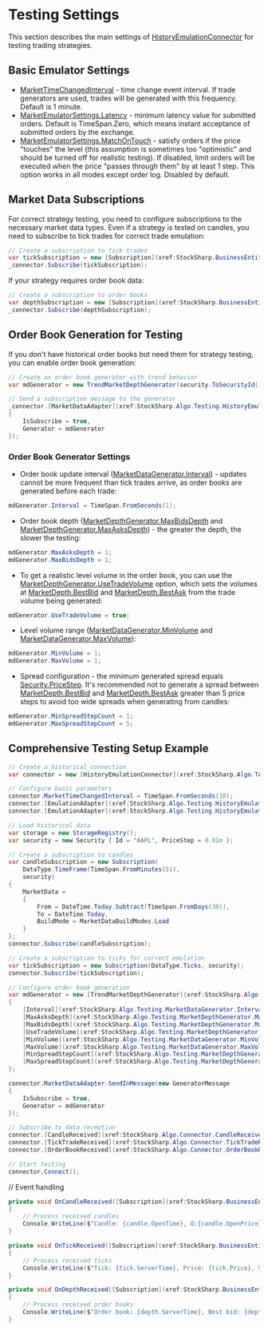 # Testing Settings

This section describes the main settings of [HistoryEmulationConnector](xref:StockSharp.Algo.Testing.HistoryEmulationConnector) for testing trading strategies.

## Basic Emulator Settings

- [MarketTimeChangedInterval](xref:StockSharp.Algo.Testing.HistoryEmulationConnector.MarketTimeChangedInterval) - time change event interval. If trade generators are used, trades will be generated with this frequency. Default is 1 minute.
- [MarketEmulatorSettings.Latency](xref:StockSharp.Algo.Testing.MarketEmulatorSettings.Latency) - minimum latency value for submitted orders. Default is TimeSpan.Zero, which means instant acceptance of submitted orders by the exchange.
- [MarketEmulatorSettings.MatchOnTouch](xref:StockSharp.Algo.Testing.MarketEmulatorSettings.MatchOnTouch) - satisfy orders if the price "touches" the level (this assumption is sometimes too "optimistic" and should be turned off for realistic testing). If disabled, limit orders will be executed when the price "passes through them" by at least 1 step. This option works in all modes except order log. Disabled by default.

## Market Data Subscriptions

For correct strategy testing, you need to configure subscriptions to the necessary market data types. Even if a strategy is tested on candles, you need to subscribe to tick trades for correct trade emulation:

```cs
// Create a subscription to tick trades
var tickSubscription = new [Subscription](xref:StockSharp.BusinessEntities.Subscription)([DataType](xref:StockSharp.Messages.DataType).[Ticks](xref:StockSharp.Messages.DataType.Ticks), security);
_connector.Subscribe(tickSubscription);
```

If your strategy requires order book data:

```cs
// Create a subscription to order books
var depthSubscription = new [Subscription](xref:StockSharp.BusinessEntities.Subscription)([DataType](xref:StockSharp.Messages.DataType).[MarketDepth](xref:StockSharp.Messages.DataType.MarketDepth), security);
_connector.Subscribe(depthSubscription);
```

## Order Book Generation for Testing

If you don't have historical order books but need them for strategy testing, you can enable order book generation:

```cs
// Create an order book generator with trend behavior
var mdGenerator = new TrendMarketDepthGenerator(security.ToSecurityId());

// Send a subscription message to the generator
_connector.[MarketDataAdapter](xref:StockSharp.Algo.Testing.HistoryEmulationConnector.MarketDataAdapter).SendInMessage(new [GeneratorMessage](xref:StockSharp.Messages.GeneratorMessage)
{
    IsSubscribe = true,
    Generator = mdGenerator
});
```

### Order Book Generator Settings

- Order book update interval ([MarketDataGenerator.Interval](xref:StockSharp.Algo.Testing.MarketDataGenerator.Interval)) - updates cannot be more frequent than tick trades arrive, as order books are generated before each trade:

```cs
mdGenerator.Interval = TimeSpan.FromSeconds(1);
```

- Order book depth ([MarketDepthGenerator.MaxBidsDepth](xref:StockSharp.Algo.Testing.MarketDepthGenerator.MaxBidsDepth) and [MarketDepthGenerator.MaxAsksDepth](xref:StockSharp.Algo.Testing.MarketDepthGenerator.MaxAsksDepth)) - the greater the depth, the slower the testing:

```cs
mdGenerator.MaxAsksDepth = 1; 
mdGenerator.MaxBidsDepth = 1;
```

- To get a realistic level volume in the order book, you can use the [MarketDepthGenerator.UseTradeVolume](xref:StockSharp.Algo.Testing.MarketDepthGenerator.UseTradeVolume) option, which sets the volumes at [MarketDepth.BestBid](xref:StockSharp.BusinessEntities.MarketDepth.BestBid) and [MarketDepth.BestAsk](xref:StockSharp.BusinessEntities.MarketDepth.BestAsk) from the trade volume being generated:

```cs
mdGenerator.UseTradeVolume = true;
```

- Level volume range ([MarketDataGenerator.MinVolume](xref:StockSharp.Algo.Testing.MarketDataGenerator.MinVolume) and [MarketDataGenerator.MaxVolume](xref:StockSharp.Algo.Testing.MarketDataGenerator.MaxVolume)):

```cs
mdGenerator.MinVolume = 1;
mdGenerator.MaxVolume = 1;
```

- Spread configuration - the minimum generated spread equals [Security.PriceStep](xref:StockSharp.BusinessEntities.Security.PriceStep). It's recommended not to generate a spread between [MarketDepth.BestBid](xref:StockSharp.BusinessEntities.MarketDepth.BestBid) and [MarketDepth.BestAsk](xref:StockSharp.BusinessEntities.MarketDepth.BestAsk) greater than 5 price steps to avoid too wide spreads when generating from candles:

```cs
mdGenerator.MinSpreadStepCount = 1;
mdGenerator.MaxSpreadStepCount = 5;
```

## Comprehensive Testing Setup Example

```cs
// Create a historical connection
var connector = new [HistoryEmulationConnector](xref:StockSharp.Algo.Testing.HistoryEmulationConnector)();

// Configure basic parameters
connector.MarketTimeChangedInterval = TimeSpan.FromSeconds(10);
connector.[EmulationAdapter](xref:StockSharp.Algo.Testing.HistoryEmulationConnector.EmulationAdapter).Emulator.Settings.Latency = TimeSpan.FromMilliseconds(100);
connector.[EmulationAdapter](xref:StockSharp.Algo.Testing.HistoryEmulationConnector.EmulationAdapter).Emulator.Settings.MatchOnTouch = false;

// Load historical data
var storage = new StorageRegistry();
var security = new Security { Id = "AAPL", PriceStep = 0.01m };

// Create a subscription to candles
var candleSubscription = new Subscription(
    DataType.TimeFrame(TimeSpan.FromMinutes(5)),
    security)
{
    MarketData =
    {
        From = DateTime.Today.Subtract(TimeSpan.FromDays(30)),
        To = DateTime.Today,
        BuildMode = MarketDataBuildModes.Load
    }
};
connector.Subscribe(candleSubscription);

// Create a subscription to ticks for correct emulation
var tickSubscription = new Subscription(DataType.Ticks, security);
connector.Subscribe(tickSubscription);

// Configure order book generation
var mdGenerator = new [TrendMarketDepthGenerator](xref:StockSharp.Algo.Testing.TrendMarketDepthGenerator)(security.ToSecurityId())
{
    [Interval](xref:StockSharp.Algo.Testing.MarketDataGenerator.Interval) = TimeSpan.FromSeconds(1),
    [MaxAsksDepth](xref:StockSharp.Algo.Testing.MarketDepthGenerator.MaxAsksDepth) = 5,
    [MaxBidsDepth](xref:StockSharp.Algo.Testing.MarketDepthGenerator.MaxBidsDepth) = 5,
    [UseTradeVolume](xref:StockSharp.Algo.Testing.MarketDepthGenerator.UseTradeVolume) = true,
    [MinVolume](xref:StockSharp.Algo.Testing.MarketDataGenerator.MinVolume) = 1,
    [MaxVolume](xref:StockSharp.Algo.Testing.MarketDataGenerator.MaxVolume) = 100,
    [MinSpreadStepCount](xref:StockSharp.Algo.Testing.MarketDepthGenerator.MinSpreadStepCount) = 1,
    [MaxSpreadStepCount](xref:StockSharp.Algo.Testing.MarketDepthGenerator.MaxSpreadStepCount) = 5
};

connector.MarketDataAdapter.SendInMessage(new GeneratorMessage
{
    IsSubscribe = true,
    Generator = mdGenerator
});

// Subscribe to data reception
connector.[CandleReceived](xref:StockSharp.Algo.Connector.CandleReceived) += OnCandleReceived;
connector.[TickTradeReceived](xref:StockSharp.Algo.Connector.TickTradeReceived) += OnTickReceived;
connector.[OrderBookReceived](xref:StockSharp.Algo.Connector.OrderBookReceived) += OnDepthReceived;

// Start testing
connector.Connect();
```

// Event handling

```cs
private void OnCandleReceived([Subscription](xref:StockSharp.BusinessEntities.Subscription) subscription, [ICandleMessage](xref:StockSharp.Messages.ICandleMessage) candle)
{
    // Process received candles
    Console.WriteLine($"Candle: {candle.OpenTime}, O:{candle.OpenPrice}, H:{candle.HighPrice}, L:{candle.LowPrice}, C:{candle.ClosePrice}");
}

private void OnTickReceived([Subscription](xref:StockSharp.BusinessEntities.Subscription) subscription, [ITickTradeMessage](xref:StockSharp.Messages.ITickTradeMessage) tick)
{
    // Process received ticks
    Console.WriteLine($"Tick: {tick.ServerTime}, Price: {tick.Price}, Volume: {tick.Volume}");
}

private void OnDepthReceived([Subscription](xref:StockSharp.BusinessEntities.Subscription) subscription, [IOrderBookMessage](xref:StockSharp.Messages.IOrderBookMessage) depth)
{
    // Process received order books
    Console.WriteLine($"Order book: {depth.ServerTime}, Best bid: {depth.GetBestBid()?.Price}, Best ask: {depth.GetBestAsk()?.Price}");
}
```